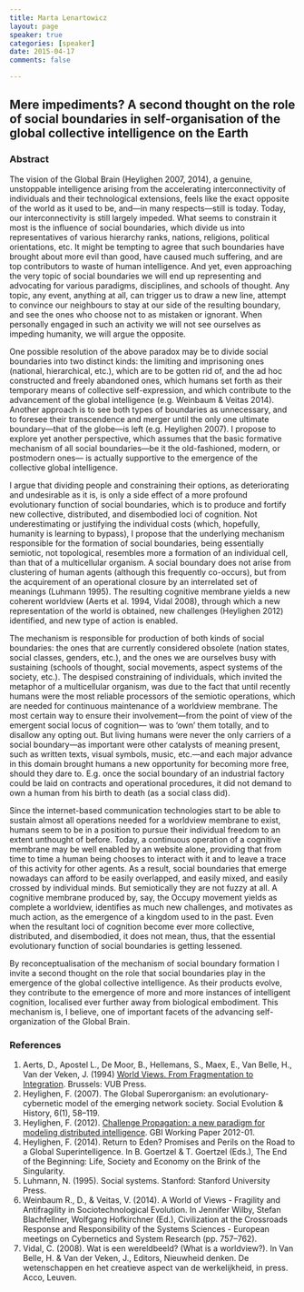 ```yaml
---
title: Marta Lenartowicz
layout: page
speaker: true
categories: [speaker]
date: 2015-04-17
comments: false

---
```


## Mere impediments? A second thought on the role of social boundaries in self-organisation of the global collective intelligence on the Earth

### Abstract

The vision of the Global Brain (Heylighen 2007, 2014), a genuine, unstoppable intelligence arising from the accelerating interconnectivity of individuals and their technological extensions, feels like the exact opposite of the world as it used to be, and—in many respects—still is today. Today, our interconnectivity is still largely impeded. What seems to constrain it most is the influence of social boundaries, which divide us into representatives of various hierarchy ranks, nations, religions, political orientations, etc. It might be tempting to agree that such boundaries have brought about more evil than good, have caused much suffering, and are top contributors to waste of human intelligence. And yet, even approaching the very topic of social boundaries we will end up representing and advocating for various paradigms, disciplines, and schools of thought. Any topic, any  event, anything at all, can trigger us to draw a new line, attempt to convince our neighbours to stay at our side of the resulting boundary, and see the ones who choose not to as mistaken or ignorant. When personally engaged in such an activity we will not see ourselves as impeding humanity, we will argue the opposite.

One possible resolution of the above paradox may be to divide social boundaries into two distinct kinds: the limiting and imprisoning ones (national, hierarchical, etc.), which are to be gotten rid of, and the ad hoc constructed and freely abandoned ones, which humans set forth as their temporary means of collective self-expression, and which contribute to the advancement of the global intelligence (e.g. Weinbaum & Veitas 2014). Another approach is to see both types of boundaries as unnecessary, and to foresee their transcendence and merger until the only one ultimate boundary—that of the globe—is left (e.g. Heylighen 2007). I propose to explore yet another perspective, which assumes that the basic formative mechanism of all social boundaries—be it the old-fashioned, modern, or postmodern ones— is actually supportive to the emergence of the collective global intelligence.

I argue that dividing people and constraining their options, as deteriorating and undesirable as it is, is only a side effect of a more profound evolutionary function of social boundaries, which is to produce and fortify new collective, distributed, and disembodied loci of cognition. Not underestimating or justifying the individual costs (which, hopefully, humanity is learning to bypass), I propose that the underlying mechanism responsible for the formation of social boundaries, being essentially semiotic, not topological, resembles more a formation of an individual cell, than that of a multicellular organism. A social boundary does not arise from clustering of human agents (although this frequently co-occurs), but from the acquirement of an operational closure by an interrelated set of meanings (Luhmann 1995). The resulting cognitive membrane yields a new coherent worldview (Aerts et al. 1994, Vidal 2008), through which a new representation of the world is obtained, new challenges (Heylighen 2012) identified, and new type of action is enabled.

The mechanism is responsible for production of both kinds of social boundaries: the ones that are currently considered obsolete (nation states, social classes, genders, etc.), and the ones we are ourselves busy with sustaining (schools of thought, social movements, aspect systems of the society, etc.). The despised constraining of individuals, which invited the metaphor of a multicellular organism, was due to the fact that until recently humans were the most reliable processors of the semiotic operations, which are needed for continuous maintenance of a worldview membrane. The most certain way to ensure their involvement—from the point of view of the emergent social locus of cognition— was to ‘own’ them totally, and to disallow any opting out. But living humans were never the only carriers of a social boundary—as important were other catalysts of meaning present, such as written texts, visual symbols, music, etc.—and each major advance in this domain brought humans a new opportunity for becoming more free, should they dare to. E.g. once the social boundary of an industrial factory could be laid on contracts and operational procedures, it did not demand to own a human from his birth to death (as a social class did).

Since the internet-based communication technologies start to be able to sustain almost all operations needed for a worldview membrane to exist, humans seem to be in a position to pursue their individual freedom to an extent unthought of before. Today, a continuous operation of a cognitive membrane may be well enabled by an website alone, providing that from time to time a human being chooses to interact with it and to leave a trace of this activity for other agents. As a result, social boundaries that emerge nowadays can afford to be easily overlapped, and easily mixed, and easily crossed by individual minds. But semiotically they are not fuzzy at all. A cognitive membrane produced by, say, the Occupy movement yields as complete a worldview, identifies as much new challenges, and motivates as much action, as the emergence of a kingdom used to in the past. Even when the resultant loci of cognition become ever more collective, distributed, and disembodied, it does not mean, thus, that the essential evolutionary function of social boundaries is getting lessened.

By reconceptualisation of the mechanism of social boundary formation I invite a second thought on the role that social boundaries play in the emergence of the global collective intelligence. As their products evolve, they contribute to the emergence of more and more instances of intelligent cognition, localised ever further away from biological embodiment. This mechanism is, I believe, one of important facets of the advancing self-organization of the Global Brain.

### References

1. Aerts, D., Apostel L., De Moor, B., Hellemans, S., Maex, E., Van Belle, H., Van der Veken, J.
(1994) [World Views. From Fragmentation to Integration](http://www.vub.ac.be/CLEA/pub/books/worldviews.pdf). Brussels: VUB Press.
2. Heylighen, F. (2007). The Global Superorganism: an evolutionary-cybernetic model of the emerging network society. Social Evolution & History, 6(1), 58–119.
3. Heylighen, F. (2012). [Challenge Propagation: a new paradigm for modeling distributed intelligence](http://pespmc1.vub.ac.be/Papers/ChallengePropagation.pdf). GBI Working Paper 2012-01.
1. Heylighen, F. (2014). Return to Eden? Promises and Perils on the Road to a Global
Superintelligence. In B. Goertzel & T. Goertzel (Eds.), The End of the Beginning: Life, Society
and Economy on the Brink of the Singularity.
1. Luhmann, N. (1995). Social systems. Stanford: Stanford University Press.
1. Weinbaum R., D., & Veitas, V. (2014). A World of Views - Fragility and Antifragility in Sociotechnological Evolution. In Jennifer Wilby, Stefan Blachfellner, Wolfgang Hofkirchner (Ed.), Civilization at the Crossroads Response and Responsibility of the Systems Sciences -
European meetings on Cybernetics and System Research (pp. 757–762).
1. Vidal, C. (2008). Wat is een wereldbeeld? (What is a worldview?). In Van Belle, H. & Van der Veken, J., Editors, Nieuwheid denken. De wetenschappen en het creatieve aspect van de werkelijkheid, in press. Acco, Leuven.
